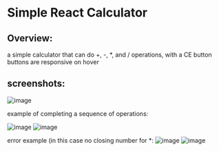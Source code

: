 # Simple React Calculator

## Overview:
a simple calculator that can do +, -, *, and / operations, with a CE button
buttons are responsive on hover

## screenshots: 
![image](https://github.com/Siqbals/ReactCalculator/assets/155264034/e81e9806-652b-4c2b-bdb2-bd415e320a8a)

example of completing a sequence of operations:

![image](https://github.com/Siqbals/ReactCalculator/assets/155264034/4a8eeca6-cdb0-41f7-9201-7babb7cf8450)
![image](https://github.com/Siqbals/ReactCalculator/assets/155264034/b0d6cb5d-7e9f-4b0f-9c6d-bf6318d785bd)

error example (in this case no closing number for *: 
![image](https://github.com/Siqbals/ReactCalculator/assets/155264034/0fa7633c-82dd-442b-8f9e-cbf3806be8e5)
![image](https://github.com/Siqbals/ReactCalculator/assets/155264034/09d1b4bc-9bcf-444c-9875-58ac9900519b)






